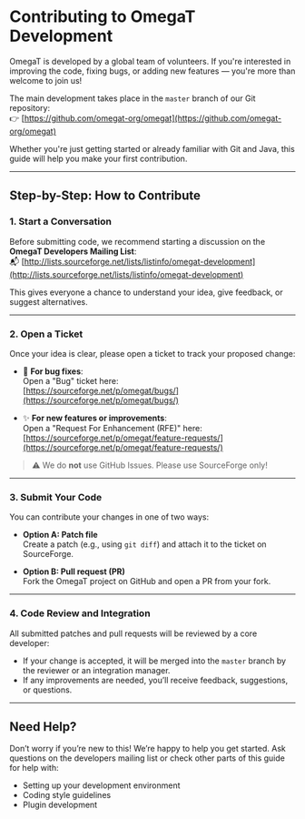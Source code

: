 # Contributing to OmegaT Development

OmegaT is developed by a global team of volunteers. If you're interested in improving the code, fixing bugs, or adding new features — you're more than welcome to join us!

The main development takes place in the `master` branch of our Git repository:  
👉 [https://github.com/omegat-org/omegat](https://github.com/omegat-org/omegat)

Whether you're just getting started or already familiar with Git and Java, this guide will help you make your first
contribution.

---

## Step-by-Step: How to Contribute

### 1. Start a Conversation

Before submitting code, we recommend starting a discussion on the **OmegaT Developers Mailing List**:  
📬 [http://lists.sourceforge.net/lists/listinfo/omegat-development](http://lists.sourceforge.net/lists/listinfo/omegat-development)

This gives everyone a chance to understand your idea, give feedback, or suggest alternatives.

---

### 2. Open a Ticket

Once your idea is clear, please open a ticket to track your proposed change:

- 🐛 **For bug fixes**:  
  Open a "Bug" ticket here:  
  [https://sourceforge.net/p/omegat/bugs/](https://sourceforge.net/p/omegat/bugs/)

- ✨ **For new features or improvements**:  
  Open a "Request For Enhancement (RFE)" here:  
  [https://sourceforge.net/p/omegat/feature-requests/](https://sourceforge.net/p/omegat/feature-requests/)

> ⚠️ We do **not** use GitHub Issues. Please use SourceForge only!

---

### 3. Submit Your Code

You can contribute your changes in one of two ways:

- **Option A: Patch file**  
  Create a patch (e.g., using `git diff`) and attach it to the ticket on SourceForge.

- **Option B: Pull request (PR)**  
  Fork the OmegaT project on GitHub and open a PR from your fork.

---

### 4. Code Review and Integration

All submitted patches and pull requests will be reviewed by a core developer:

- If your change is accepted, it will be merged into the `master` branch by the reviewer or an integration manager.
- If any improvements are needed, you’ll receive feedback, suggestions, or questions.

---

## Need Help?

Don’t worry if you’re new to this! We’re happy to help you get started. Ask questions on the developers mailing list or check other parts of this guide for help with:

- Setting up your development environment
- Coding style guidelines
- Plugin development
